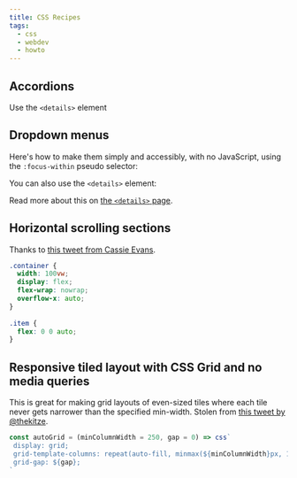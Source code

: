 ```yaml
---
title: CSS Recipes
tags: 
  - css
  - webdev
  - howto
---
```


## Accordions

Use the `<details>` element

<Bookmark url='https://css-tricks.com/quick-reminder-that-details-summary-is-the-easiest-way-ever-to-make-an-accordion/' />


## Dropdown menus

Here's how to make them simply and accessibly, with no JavaScript, using the `:focus-within` pseudo selector:

<Bookmark url='https://css-tricks.com/solved-with-css-dropdown-menus' />

You can also use the `<details>` element:

<Bookmark url='https://css-tricks.com/using-details-for-menus-and-dialogs-is-an-interesting-idea/' />

Read more about this on [the `<details>` page](/notes/details-element).

## Horizontal scrolling sections

Thanks to [this tweet from Cassie Evans](https://twitter.com/cassiecodes/status/1094984738480316416).

```css
.container {
  width: 100vw;
  display: flex;
  flex-wrap: nowrap;
  overflow-x: auto;
}
  
.item {
  flex: 0 0 auto;
}
```

<Bookmark url='https://www.chenhuijing.com/blog/flexbox-and-padding' />

## Responsive tiled layout with CSS Grid and no media queries

This is great for making grid layouts of even-sized tiles where each tile never gets narrower than the specified min-width. Stolen from [this tweet by @thekitze](https://twitter.com/thekitze/status/1131821007629692929).

```js
const autoGrid = (minColumnWidth = 250, gap = 0) => css`
 display: grid;
 grid-template-columns: repeat(auto-fill, minmax(${minColumnWidth}px, 1fr));
 grid-gap: ${gap};
`
```